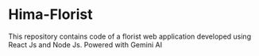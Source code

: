 # Hima-Florist

This repository contains code of a florist web application developed using React Js and Node Js. Powered with Gemini AI
